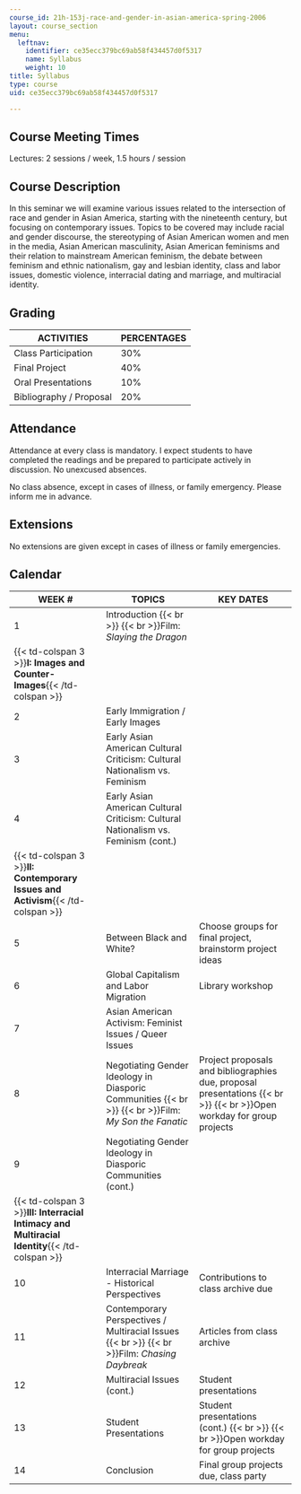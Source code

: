 ```yaml
---
course_id: 21h-153j-race-and-gender-in-asian-america-spring-2006
layout: course_section
menu:
  leftnav:
    identifier: ce35ecc379bc69ab58f434457d0f5317
    name: Syllabus
    weight: 10
title: Syllabus
type: course
uid: ce35ecc379bc69ab58f434457d0f5317

---
```


Course Meeting Times
--------------------

Lectures: 2 sessions / week, 1.5 hours / session

Course Description
------------------

In this seminar we will examine various issues related to the intersection of race and gender in Asian America, starting with the nineteenth century, but focusing on contemporary issues. Topics to be covered may include racial and gender discourse, the stereotyping of Asian American women and men in the media, Asian American masculinity, Asian American feminisms and their relation to mainstream American feminism, the debate between feminism and ethnic nationalism, gay and lesbian identity, class and labor issues, domestic violence, interracial dating and marriage, and multiracial identity.

Grading
-------

| ACTIVITIES | PERCENTAGES |
| --- | --- |
| Class Participation | 30% |
| Final Project | 40% |
| Oral Presentations | 10% |
| Bibliography / Proposal | 20% 

Attendance
----------

Attendance at every class is mandatory. I expect students to have completed the readings and be prepared to participate actively in discussion. No unexcused absences.

No class absence, except in cases of illness, or family emergency. Please inform me in advance.

Extensions
----------

No extensions are given except in cases of illness or family emergencies.

Calendar
--------

| WEEK # | TOPICS | KEY DATES |
| --- | --- | --- |
| 1 | Introduction  {{< br >}}  {{< br >}}Film: _Slaying the Dragon_ | &nbsp; |
| {{< td-colspan 3 >}}**I: Images and Counter-Images**{{< /td-colspan >}} |||
| 2 | Early Immigration / Early Images | &nbsp; |
| 3 | Early Asian American Cultural Criticism: Cultural Nationalism vs. Feminism | &nbsp; |
| 4 | Early Asian American Cultural Criticism: Cultural Nationalism vs. Feminism (cont.) | &nbsp; |
| {{< td-colspan 3 >}}**II: Contemporary Issues and Activism**{{< /td-colspan >}} |||
| 5 | Between Black and White? | Choose groups for final project, brainstorm project ideas |
| 6 | Global Capitalism and Labor Migration | Library workshop |
| 7 | Asian American Activism: Feminist Issues / Queer Issues | &nbsp; |
| 8 | Negotiating Gender Ideology in Diasporic Communities  {{< br >}}  {{< br >}}Film: _My Son the Fanatic_ | Project proposals and bibliographies due, proposal presentations  {{< br >}}  {{< br >}}Open workday for group projects |
| 9 | Negotiating Gender Ideology in Diasporic Communities (cont.) | &nbsp; |
| {{< td-colspan 3 >}}**III: Interracial Intimacy and Multiracial Identity**{{< /td-colspan >}} |||
| 10 | Interracial Marriage - Historical Perspectives | Contributions to class archive due |
| 11 | Contemporary Perspectives / Multiracial Issues  {{< br >}}  {{< br >}}Film: _Chasing Daybreak_ | Articles from class archive |
| 12 | Multiracial Issues (cont.) | Student presentations |
| 13 | Student Presentations | Student presentations (cont.)  {{< br >}}  {{< br >}}Open workday for group projects |
| 14 | Conclusion | Final group projects due, class party